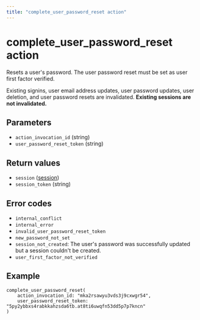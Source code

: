 ```yaml
---
title: "complete_user_password_reset action"
---
```


# complete_user_password_reset action

Resets a user's password. The user password reset must be set as user first factor verified.

Existing signins, user email address updates, user password updates, user deletion, and user password resets are invalidated. **Existing sessions are not invalidated.**

## Parameters

-   `action_invocation_id` (string)
-   `user_password_reset_token` (string)

## Return values

-   `session` ([session](/references/faroe-server-actions/models/session))
-   `session_token` (string)

## Error codes

-   `internal_conflict`
-   `internal_error`
-   `invalid_user_password_reset_token`
-   `new_password_not_set`
-   `session_not_created`: The user's password was successfully updated but a session couldn't be created.
-   `user_first_factor_not_verified`

## Example

```
complete_user_password_reset(
    action_invocation_id: "mka2rsawyu3vds3j9cxwgr54",
    user_password_reset_token: "5py2ybbxs4rabkkahzsda6tb.at8ti6uwqfn53dd5p7p7kncn"
)
```
